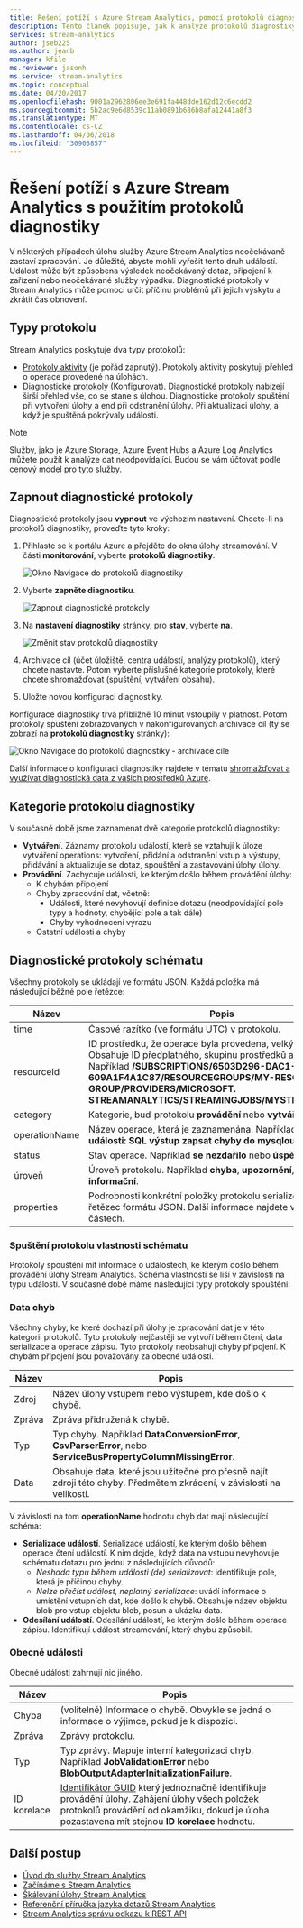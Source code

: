 ```yaml
---
title: Řešení potíží s Azure Stream Analytics, pomocí protokolů diagnostiky
description: Tento článek popisuje, jak k analýze protokolů diagnostiky v Azure Stream Analytics.
services: stream-analytics
author: jseb225
ms.author: jeanb
manager: kfile
ms.reviewer: jasonh
ms.service: stream-analytics
ms.topic: conceptual
ms.date: 04/20/2017
ms.openlocfilehash: 9001a2962806ee3e691fa448dde162d12c6ecdd2
ms.sourcegitcommit: 5b2ac9e6d8539c11ab0891b686b8afa12441a8f3
ms.translationtype: MT
ms.contentlocale: cs-CZ
ms.lasthandoff: 04/06/2018
ms.locfileid: "30905857"
---
```

# <a name="troubleshoot-azure-stream-analytics-by-using-diagnostics-logs"></a>Řešení potíží s Azure Stream Analytics s použitím protokolů diagnostiky

V některých případech úlohu služby Azure Stream Analytics neočekávaně zastaví zpracování. Je důležité, abyste mohli vyřešit tento druh událostí. Událost může být způsobena výsledek neočekávaný dotaz, připojení k zařízení nebo neočekávané služby výpadku. Diagnostické protokoly v Stream Analytics může pomoci určit příčinu problémů při jejich výskytu a zkrátit čas obnovení.

## <a name="log-types"></a>Typy protokolu

Stream Analytics poskytuje dva typy protokolů: 
* [Protokoly aktivity](https://docs.microsoft.com/azure/monitoring-and-diagnostics/monitoring-overview-activity-logs) (je pořád zapnutý). Protokoly aktivity poskytují přehled o operace provedené na úlohách.
* [Diagnostické protokoly](https://docs.microsoft.com/azure/monitoring-and-diagnostics/monitoring-overview-of-diagnostic-logs) (Konfigurovat). Diagnostické protokoly nabízejí širší přehled vše, co se stane s úlohou. Diagnostické protokoly spuštění při vytvoření úlohy a end při odstranění úlohy. Při aktualizaci úlohy, a když je spuštěná pokrývaly události.

> [!NOTE]
> Služby, jako je Azure Storage, Azure Event Hubs a Azure Log Analytics můžete použít k analýze dat neodpovídající. Budou se vám účtovat podle cenový model pro tyto služby.
>

## <a name="turn-on-diagnostics-logs"></a>Zapnout diagnostické protokoly

Diagnostické protokoly jsou **vypnout** ve výchozím nastavení. Chcete-li na protokolů diagnostiky, proveďte tyto kroky:

1.  Přihlaste se k portálu Azure a přejděte do okna úlohy streamování. V části **monitorování**, vyberte **protokolů diagnostiky**.

    ![Okno Navigace do protokolů diagnostiky](./media/stream-analytics-job-diagnostic-logs/image1.png)  

2.  Vyberte **zapněte diagnostiku**.

    ![Zapnout diagnostické protokoly](./media/stream-analytics-job-diagnostic-logs/image2.png)

3.  Na **nastavení diagnostiky** stránky, pro **stav**, vyberte **na**.

    ![Změnit stav protokolů diagnostiky](./media/stream-analytics-job-diagnostic-logs/image3.png)

4.  Archivace cíl (účet úložiště, centra událostí, analýzy protokolů), který chcete nastavte. Potom vyberte příslušné kategorie protokoly, které chcete shromažďovat (spuštění, vytváření obsahu). 

5.  Uložte novou konfiguraci diagnostiky.

Konfigurace diagnostiky trvá přibližně 10 minut vstoupily v platnost. Potom protokoly spuštění zobrazovaných v nakonfigurovaných archivace cíl (ty se zobrazí na **protokolů diagnostiky** stránky):

![Okno Navigace do protokolů diagnostiky - archivace cíle](./media/stream-analytics-job-diagnostic-logs/image4.png)

Další informace o konfiguraci diagnostiky najdete v tématu [shromažďovat a využívat diagnostická data z vašich prostředků Azure](https://docs.microsoft.com/azure/monitoring-and-diagnostics/monitoring-overview-of-diagnostic-logs).

## <a name="diagnostics-log-categories"></a>Kategorie protokolu diagnostiky

V současné době jsme zaznamenat dvě kategorie protokolů diagnostiky:

* **Vytváření**. Záznamy protokolu událostí, které se vztahují k úloze vytváření operations: vytvoření, přidání a odstranění vstup a výstupy, přidávání a aktualizuje se dotaz, spouštění a zastavování úlohy úlohy.
* **Provádění**. Zachycuje události, ke kterým došlo během provádění úlohy:
    * K chybám připojení
    * Chyby zpracování dat, včetně:
        * Události, které nevyhovují definice dotazu (neodpovídající pole typy a hodnoty, chybějící pole a tak dále)
        * Chyby vyhodnocení výrazu
    * Ostatní události a chyby

## <a name="diagnostics-logs-schema"></a>Diagnostické protokoly schématu

Všechny protokoly se ukládají ve formátu JSON. Každá položka má následující běžné pole řetězce:

Název | Popis
------- | -------
time | Časové razítko (ve formátu UTC) v protokolu.
resourceId | ID prostředku, že operace byla provedena, velkými písmeny. Obsahuje ID předplatného, skupinu prostředků a název úlohy. Například   **/SUBSCRIPTIONS/6503D296-DAC1-4449-9B03-609A1F4A1C87/RESOURCEGROUPS/MY-RESOURCE-GROUP/PROVIDERS/MICROSOFT. STREAMANALYTICS/STREAMINGJOBS/MYSTREAMINGJOB**.
category | Kategorie, buď protokolu **provádění** nebo **vytváření**.
operationName | Název operace, která je zaznamenána. Například **odesílat události: SQL výstup zapsat chyby do mysqloutput**.
status | Stav operace. Například **se nezdařilo** nebo **úspěšné**.
úroveň | Úroveň protokolu. Například **chyba**, **upozornění**, nebo **informační**.
properties | Podrobnosti konkrétní položky protokolu serializován jako řetězec formátu JSON. Další informace najdete v následujících částech.

### <a name="execution-log-properties-schema"></a>Spuštění protokolu vlastnosti schématu

Protokoly spouštění mít informace o událostech, ke kterým došlo během provádění úlohy Stream Analytics. Schéma vlastnosti se liší v závislosti na typu události. V současné době máme následující typy protokoly spouštění:

### <a name="data-errors"></a>Data chyb

Všechny chyby, ke které dochází při úlohy je zpracování dat je v této kategorii protokolů. Tyto protokoly nejčastěji se vytvoří během čtení, data serializace a operace zápisu. Tyto protokoly neobsahují chyby připojení. K chybám připojení jsou považovány za obecné události.

Název | Popis
------- | -------
Zdroj | Název úlohy vstupem nebo výstupem, kde došlo k chybě.
Zpráva | Zpráva přidružená k chybě.
Typ | Typ chyby. Například **DataConversionError**, **CsvParserError**, nebo **ServiceBusPropertyColumnMissingError**.
Data | Obsahuje data, které jsou užitečné pro přesně najít zdroji této chyby. Předmětem zkrácení, v závislosti na velikosti.

V závislosti na tom **operationName** hodnotu chyb dat mají následující schéma:
* **Serializace událostí**. Serializace událostí, ke kterým došlo během operace čtení událostí. K nim dojde, když data na vstupu nevyhovuje schématu dotazu pro jednu z následujících důvodů:
    * *Neshoda typu během události (de) serializovat*: identifikuje pole, která je příčinou chyby.
    * *Nelze přečíst událost, neplatný serializace*: uvádí informace o umístění vstupních dat, kde došlo k chybě. Obsahuje název objektu blob pro vstup objektu blob, posun a ukázku data.
* **Odesílání událostí**. Odesílání událostí, ke kterým došlo během operace zápisu. Identifikují událost streamování, který chybu způsobil.

### <a name="generic-events"></a>Obecné události

Obecné události zahrnují nic jiného.

Název | Popis
-------- | --------
Chyba | (volitelné) Informace o chybě. Obvykle se jedná o informace o výjimce, pokud je k dispozici.
Zpráva| Zprávy protokolu.
Typ | Typ zprávy. Mapuje interní kategorizaci chyb. Například **JobValidationError** nebo **BlobOutputAdapterInitializationFailure**.
ID korelace | [Identifikátor GUID](https://en.wikipedia.org/wiki/Universally_unique_identifier) který jednoznačně identifikuje provádění úlohy. Zahájení úlohy všech položek protokolů provádění od okamžiku, dokud je úloha pozastavena mít stejnou **ID korelace** hodnotu.

## <a name="next-steps"></a>Další postup

* [Úvod do služby Stream Analytics](stream-analytics-introduction.md)
* [Začínáme s Stream Analytics](stream-analytics-real-time-fraud-detection.md)
* [Škálování úlohy Stream Analytics](stream-analytics-scale-jobs.md)
* [Referenční příručka jazyka dotazů Stream Analytics](https://msdn.microsoft.com/library/azure/dn834998.aspx)
* [Stream Analytics správu odkazu k REST API](https://msdn.microsoft.com/library/azure/dn835031.aspx)
